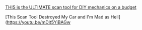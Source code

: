 [THIS is the ULTIMATE scan tool for DIY mechanics on a budget](https://youtu.be/1tUBSwsZjU8)

[This Scan Tool Destroyed My Car and I'm Mad as Hell](https://youtu.be/mDit5YiBAGw
